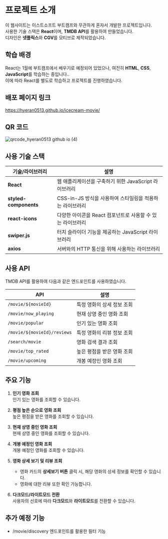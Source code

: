 # 프로젝트 소개

이 웹사이트는 이스트소프트 부트캠프와 무관하게 혼자서 개발한 프로젝트입니다.<br/>
사용한 기술 스택은 **React**이며, **TMDB API**를 활용하여 만들었습니다.<br/>
디자인은 **넷플릭스**와 **CGV**를 모티브로 제작되었습니다.

## 학습 배경

React는 1월에 부트캠프에서 배우기로 예정되어 있었으나, 
여전히 **HTML**, **CSS**, **JavaScript**를 학습하는 중입니다.. <br/>
이에 따라 React를 별도로 학습하고 프로젝트를 진행하였습니다.

## 배포 페이지 링크
https://hyeran0513.github.io/icecream-movie/

## QR 코드
![qrcode_hyeran0513 github io (4)](https://github.com/user-attachments/assets/2e5a7bc4-6534-4aa5-a294-b280c56bf02c)


## 사용 기술 스택

| 기술/라이브러리 | 설명 |
| --- | --- |
| **React** | 웹 애플리케이션을 구축하기 위한 JavaScript 라이브러리 |
| **styled-components** | CSS-in-JS 방식을 사용하여 스타일링을 적용하는 라이브러리 |
| **react-icons** | 다양한 아이콘을 React 컴포넌트로 사용할 수 있는 라이브러리 |
| **swiper.js** | 터치 슬라이더 기능을 제공하는 JavaScript 라이브러리 |
| **axios** | 서버와의 HTTP 통신을 위해 사용하는 라이브러리 |

## 사용 API

TMDB API를 활용하여 다음과 같은 엔드포인트를 사용하였습니다.

| API                          | 설명                               |
| ---------------------------- | ---------------------------------- |
| `/movie/${movieId}`          | 특정 영화의 상세 정보 조회 |
| `/movie/now_playing`         | 현재 상영 중인 영화 조회 |
| `/movie/popular`             | 인기 있는 영화 조회 |
| `/movie/${movieId}/reviews`  | 특정 영화의 리뷰 정보 조회 |
| `/search/movie`              | 영화 검색 결과 조회 |
| `/movie/top_rated`           | 높은 평점을 받은 영화 조회 |
| `/movie/upcoming`            | 개봉 예정인 영화 조회 |

## 주요 기능

1. **인기 영화 조회**  
   인기 있는 영화를 조회할 수 있습니다.

2. **평점 높은 순으로 영화 조회**  
   높은 평점을 받은 영화를 조회할 수 있습니다.

3. **현재 상영 중인 영화 조회**  
   현재 상영 중인 영화를 조회할 수 있습니다.

4. **개봉 예정인 영화 조회**  
   개봉 예정인 영화를 조회할 수 있습니다.

5. **영화 상세 보기 및 리뷰 조회**  
   - 영화 카드의 **상세보기 버튼** 클릭 시, 해당 영화의 상세 정보를 확인할 수 있습니다.  
   - 영화에 대한 리뷰 또한 확인 가능합니다.

6. **다크모드/라이트모드 전환**  
   사용자의 선호에 따라 **다크모드**와 **라이트모드**를 전환할 수 있습니다.

## 추가 예정 기능
- /movie/discovery 엔드포인트를 활용한 필터 기능
